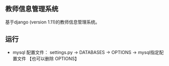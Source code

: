 ## 教师信息管理系统

基于django (version 1.11)的教师信息管理系统。


## 运行

+ mysql 配置文件： settings.py -> DATABASES -> OPTIONS -> mysql指定配置文件 【也可以删除 OPTIONS】
